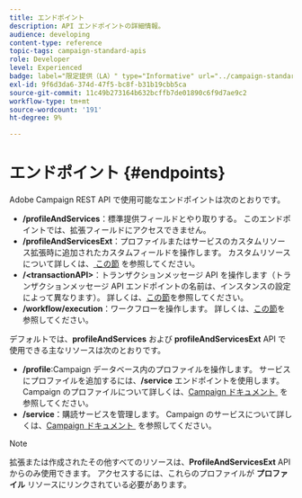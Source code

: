 ```yaml
---
title: エンドポイント
description: API エンドポイントの詳細情報。
audience: developing
content-type: reference
topic-tags: campaign-standard-apis
role: Developer
level: Experienced
badge: label="限定提供（LA）" type="Informative" url="../campaign-standard-migration-home.md" tooltip="Campaign Standardに移行されたユーザーに制限"
exl-id: 9f6d3da6-374d-47f5-bc8f-b31b19cbb5ca
source-git-commit: 11c49b273164b632bcffb7de01890c6f9d7ae9c2
workflow-type: tm+mt
source-wordcount: '191'
ht-degree: 9%

---
```


# エンドポイント {#endpoints}

Adobe Campaign REST API で使用可能なエンドポイントは次のとおりです。

* **/profileAndServices**：標準提供フィールドとやり取りする。 このエンドポイントでは、拡張フィールドにアクセスできません。
* **/profileAndServicesExt**：プロファイルまたはサービスのカスタムリソース拡張時に追加されたカスタムフィールドを操作します。 カスタムリソースについて詳しくは、[&#x200B; この節 &#x200B;](custom-resources.md) を参照してください。
* **/&lt;transactionAPI>**：トランザクションメッセージ API を操作します（トランザクションメッセージ API エンドポイントの名前は、インスタンスの設定によって異なります）。 詳しくは、[この節](managing-transactional-messages.md)を参照してください。
* **/workflow/execution**：ワークフローを操作します。 詳しくは、[この節](controlling-a-workflow.md)を参照してください。

デフォルトでは、**profileAndServices** および **profileAndServicesExt** API で使用できる主なリソースは次のとおりです。

* **/profile**:Campaign データベース内のプロファイルを操作します。 サービスにプロファイルを追加するには、**/service** エンドポイントを使用します。 Campaign のプロファイルについて詳しくは、[Campaign ドキュメント &#x200B;](https://helpx.adobe.com/jp/campaign/standard/audiences/using/about-profiles.html) を参照してください。
* **/service**：購読サービスを管理します。 Campaign のサービスについて詳しくは、[Campaign ドキュメント &#x200B;](https://helpx.adobe.com/jp/campaign/standard/audiences/using/creating-a-service.html) を参照してください。

>[!NOTE]
>
>拡張または作成されたその他すべてのリソースは、**ProfileAndServicesExt** API からのみ使用できます。 アクセスするには、これらのプロファイルが **プロファイル** リソースにリンクされている必要があります。
